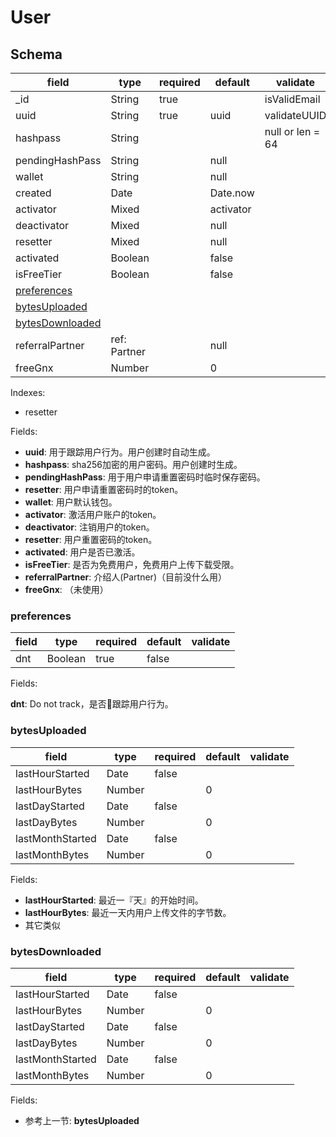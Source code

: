 # User

## Schema

| field                               | type         | required | default   | validate         |
| ----------------------------------- | ------------ | -------- | --------- | ---------------- |
| _id                                 | String       | true     |           | isValidEmail     |
| uuid                                | String       | true     | uuid      | validateUUID     |
| hashpass                            | String       |          |           | null or len = 64 |
| pendingHashPass                     | String       |          | null      |                  |
| wallet                              | String       |          | null      |                  |
| created                             | Date         |          | Date.now  |                  |
| activator                           | Mixed        |          | activator |                  |
| deactivator                         | Mixed        |          | null      |                  |
| resetter                            | Mixed        |          | null      |                  |
| activated                           | Boolean      |          | false     |                  |
| isFreeTier                          | Boolean      |          | false     |                  |
| [preferences](#preferences)         |              |          |           |                  |
| [bytesUploaded](#bytesuploaded)     |              |          |           |                  |
| [bytesDownloaded](#bytesdownloaded) |              |          |           |                  |
| referralPartner                     | ref: Partner |          | null      |                  |
| freeGnx                             | Number       |          | 0         |                  |

Indexes:

* resetter

Fields:

* **uuid**: 用于跟踪用户行为。用户创建时自动生成。
* **hashpass**: sha256加密的用户密码。用户创建时生成。
* **pendingHashPass**: 用于用户申请重置密码时临时保存密码。
* **resetter**: 用户申请重置密码时的token。
* **wallet**: 用户默认钱包。
* **activator**: 激活用户账户的token。
* **deactivator**: 注销用户的token。
* **resetter**: 用户重置密码的token。
* **activated**: 用户是否已激活。
* **isFreeTier**: 是否为免费用户，免费用户上传下载受限。
* **referralPartner**: 介绍人(Partner)（目前没什么用）
* **freeGnx**: （未使用）

### preferences

| field | type    | required | default | validate |
| ----- | ------- | -------- | ------- | -------- |
| dnt   | Boolean | true     | false   |          |

Fields:

**dnt**: Do not track，是否跟踪用户行为。

### bytesUploaded

| field            | type   | required | default | validate |
| ---------------- | ------ | -------- | ------- | -------- |
| lastHourStarted  | Date   | false    |         |          |
| lastHourBytes    | Number |          | 0       |          |
| lastDayStarted   | Date   | false    |         |          |
| lastDayBytes     | Number |          | 0       |          |
| lastMonthStarted | Date   | false    |         |          |
| lastMonthBytes   | Number |          | 0       |          |

Fields:

* **lastHourStarted**: 最近一『天』的开始时间。
* **lastHourBytes**: 最近一天内用户上传文件的字节数。
* 其它类似

### bytesDownloaded

| field            | type   | required | default | validate |
| ---------------- | ------ | -------- | ------- | -------- |
| lastHourStarted  | Date   | false    |         |          |
| lastHourBytes    | Number |          | 0       |          |
| lastDayStarted   | Date   | false    |         |          |
| lastDayBytes     | Number |          | 0       |          |
| lastMonthStarted | Date   | false    |         |          |
| lastMonthBytes   | Number |          | 0       |          |

Fields:

* 参考上一节: **bytesUploaded**
